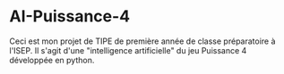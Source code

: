 # AI-Puissance-4
Ceci est mon projet de TIPE  de première année de classe préparatoire à l'ISEP. Il s'agit d'une "intelligence artificielle" du jeu Puissance 4 développée en python.
